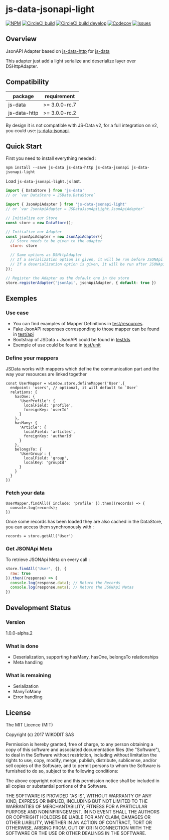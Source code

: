 # js-data-jsonapi-light

[![NPM][npmB]][npmL] [![CircleCI build][circleciMB]][circleciML] [![CircleCI build develop][circleciB]][circleciL] [![Codecov][codecovB]][codecovL] [![Issues][issuesB]][issuesL]

[npmB]: https://img.shields.io/npm/v/js-data-jsonapi-light.svg?style=flat
[npmL]: https://www.npmjs.org/package/js-data-jsonapi-light
[issuesB]: https://img.shields.io/github/issues/Wikodit/js-data-jsonapi-light.svg
[issuesL]: https://github.com/Wikodit/js-data-jsonapi-light/issues
[circleciB]: https://img.shields.io/circleci/project/Wikodit/js-data-jsonapi-light/develop.svg?style=flat&label=develop
[circleciL]: https://circleci.com/gh/Wikodit/js-data-jsonapi-light/tree/develop
[circleciMB]: https://img.shields.io/circleci/project/Wikodit/js-data-jsonapi-light/master.svg?style=flat&label=master
[circleciML]: https://circleci.com/gh/Wikodit/js-data-jsonapi-light/tree/master
[codecovB]: https://img.shields.io/codecov/c/github/Wikodit/js-data-jsonapi-light/develop.svg?style=flat&label=coverage
[codecovL]: https://codecov.io/gh/Wikodit/js-data-jsonapi-light

## Overview

JsonAPI Adapter based on [js-data-http](https://github.com/js-data/js-data-http) for [js-data](http://www.js-data.io)

This adapter just add a light serialize and deserialize layer over DSHttpAdapter.

## Compatibility

| package      | requirement   |
| ------------ | ------------- |
| js-data      | >= 3.0.0-rc.7 |
| js-data-http | >= 3.0.0-rc.2 |

By design it is not compatible with JS-Data v2, for a full integration on v2, you could use: [js-data-jsonapi](https://github.com/BlairAllegroTech/js-data-jsonapi).

## Quick Start

First you need to install everything needed :

`npm install --save js-data js-data-http js-data-jsonapi js-data-jsonapi-light`

Load `js-data-jsonapi-light.js` last.

```js
import { DataStore } from 'js-data'
// or `var DataStore = JSDate.DataStore`

import { JsonApiAdapter } from 'js-data-jsonapi-light'
// or `var JsonApiAdapter = JSDataJsonApiLight.JsonApiAdapter`

// Initialize our Store
const store = new DataStore();

// Initialize our Adapter
const jsonApiAdapter = new JsonApiAdapter({
  // Store needs to be given to the adapter
  store: store

  // Same options as DSHttpAdapter
  // If a serialization option is given, it will be run before JSONApi serialization has occured
  // If a deserialization option is given, it will be run after JSONApi deserialization has occured
});

// Register the Adapter as the default one in the store
store.registerAdapter('jsonApi', jsonApiAdapter, { default: true })
```

## Exemples

### Use case

* You can find examples of Mapper Definitions in [test/resources](https://github.com/Wikodit/js-data-jsonapi-light/tree/develop/test/resources).
* Fake JsonAPI responses corresponding to those mapper can be found in [test/api](https://github.com/Wikodit/js-data-jsonapi-light/tree/develop/test/api)
* Bootstrap of JSData + JsonAPI could be found in [test/ds](https://github.com/Wikodit/js-data-jsonapi-light/tree/develop/test/ds.ts)
* Exemple of use could be found in [test/unit](https://github.com/Wikodit/js-data-jsonapi-light/tree/develop/test/unit)

### Define your mappers

JSData works with mappers which define the communication part and the way your resources are linked together

```
const UserMapper = window.store.defineMapper('User',{
  endpoint: 'users', // optional, it will default to `User`
  relations: {
    hasOne: {
      'UserProfile': {
        localField: 'profile',
        foreignKey: 'userId'
      }
    },
    hasMany: {
      'Article': {
        localField: 'articles',
        foreignKey: 'authorId'
      }
    },
    belongsTo: {
      'UserGroup': {
        localField: 'group',
        localKey: 'groupId'
      }
    }
  }
})
```

### Fetch your data

```
UserMapper.findAll({ include: 'profile' }).then((records) => {
  console.log(records);
})
```

Once some records has been loaded they are also cached in the DataStore, you can access them synchronously with :
```
records = store.getAll('User')
```


### Get JSONApi Meta

To retrieve JSONApi Meta on every call :

```js
store.findAll('User', {}, {
  raw: true
}).then((response) => {
  console.log(response.data); // Return the Records
  console.log(response.meta); // Return the JSONApi Metas
})
```

## Development Status

### Version

1.0.0-alpha.2

### What is done

* Deserialization, supporting hasMany, hasOne, belongsTo relationships
* Meta handling

### What is remaining

* Serialization
* ManyToMany
* Error handling

## License

The MIT Licence (MIT)

Copyright (c) 2017 WIKODIT SAS

Permission is hereby granted, free of charge, to any person obtaining a copy of this software and associated documentation files (the "Software"), to deal in the Software without restriction, including without limitation the rights to use, copy, modify, merge, publish, distribute, sublicense, and/or sell copies of the Software, and to permit persons to whom the Software is furnished to do so, subject to the following conditions:

The above copyright notice and this permission notice shall be included in all copies or substantial portions of the Software.

THE SOFTWARE IS PROVIDED "AS IS", WITHOUT WARRANTY OF ANY KIND, EXPRESS OR IMPLIED, INCLUDING BUT NOT LIMITED TO THE WARRANTIES OF MERCHANTABILITY, FITNESS FOR A PARTICULAR PURPOSE AND NONINFRINGEMENT. IN NO EVENT SHALL THE AUTHORS OR COPYRIGHT HOLDERS BE LIABLE FOR ANY CLAIM, DAMAGES OR OTHER LIABILITY, WHETHER IN AN ACTION OF CONTRACT, TORT OR OTHERWISE, ARISING FROM, OUT OF OR IN CONNECTION WITH THE SOFTWARE OR THE USE OR OTHER DEALINGS IN THE SOFTWARE.